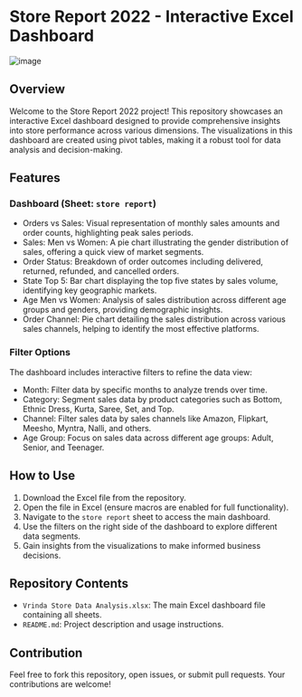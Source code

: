 # Store Report 2022 - Interactive Excel Dashboard

![image](https://github.com/user-attachments/assets/4db6e5fe-37af-4c52-b2ab-e5aad36caa25)

## Overview

Welcome to the Store Report 2022 project! This repository showcases an interactive Excel dashboard designed to provide comprehensive insights into store performance across various dimensions. The visualizations in this dashboard are created using pivot tables, making it a robust tool for data analysis and decision-making.

## Features

### Dashboard (Sheet: `store report`)
- Orders vs Sales: Visual representation of monthly sales amounts and order counts, highlighting peak sales periods.
- Sales: Men vs Women: A pie chart illustrating the gender distribution of sales, offering a quick view of market segments.
- Order Status: Breakdown of order outcomes including delivered, returned, refunded, and cancelled orders.
- State Top 5: Bar chart displaying the top five states by sales volume, identifying key geographic markets.
- Age Men vs Women: Analysis of sales distribution across different age groups and genders, providing demographic insights.
- Order Channel: Pie chart detailing the sales distribution across various sales channels, helping to identify the most effective platforms.

### Filter Options
The dashboard includes interactive filters to refine the data view:
- Month: Filter data by specific months to analyze trends over time.
- Category: Segment sales data by product categories such as Bottom, Ethnic Dress, Kurta, Saree, Set, and Top.
- Channel: Filter sales data by sales channels like Amazon, Flipkart, Meesho, Myntra, Nalli, and others.
- Age Group: Focus on sales data across different age groups: Adult, Senior, and Teenager.

## How to Use

1. Download the Excel file from the repository.
2. Open the file in Excel (ensure macros are enabled for full functionality).
3. Navigate to the `store report` sheet to access the main dashboard.
4. Use the filters on the right side of the dashboard to explore different data segments.
5. Gain insights from the visualizations to make informed business decisions.

## Repository Contents

- `Vrinda Store Data Analysis.xlsx`: The main Excel dashboard file containing all sheets.
- `README.md`: Project description and usage instructions.

## Contribution

Feel free to fork this repository, open issues, or submit pull requests. Your contributions are welcome!


